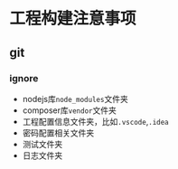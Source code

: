 # 工程构建注意事项
## git
### ignore
* nodejs库`node_modules`文件夹
* composer库`vendor`文件夹
* 工程配置信息文件夹，比如`.vscode`,`.idea`
* 密码配置相关文件夹
* 测试文件夹
* 日志文件夹